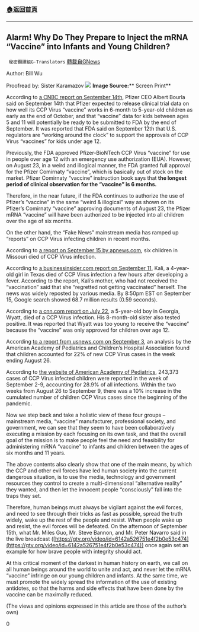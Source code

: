 ###  [:house:返回首頁](https://github.com/ourhimalayas/txt)
---


## Alarm! Why Do They Prepare to Inject the mRNA “Vaccine” into Infants and Young Children?
` 秘密翻譯組G-Translators` [轉載自GNews](https://gnews.org/1536047/)

Author: Bill Wu

Proofread by: Sister Karamazov
![](https://assets.gnews.org/wp-content/uploads/2021/09/20210916-警惕：他们筹划给婴幼儿和低龄儿童施打mRNA疫苗意欲何为？-1.png)
**Image Source:**** Screen Print**

According to [a CNBC report on September 14th](https://www.cnbc.com/2021/09/14/pfizers-covid-vaccine-data-for-kids-under-age-5-may-come-in-late-october-ceo-says-.html), Pfizer CEO Albert Bourla said on September 14th that Pfizer expected to release clinical trial data on how well its CCP Virus “vaccine” works in 6-month to 5-year-old children as early as the end of October, and that “vaccine” data for kids between ages 5 and 11 will potentially be ready to be submitted to FDA by the end of September. It was reported that FDA said on September 12th that U.S. regulators are “working around the clock” to support the approvals of CCP Virus “vaccines” for kids under age 12.

Previously, the FDA approved Pfizer-BioNTech CCP Virus “vaccine” for use in people over age 12 with an emergency use authorization (EUA). However, on August 23, in a weird and illogical manner, the FDA granted full approval for the Pfizer Comirnaty “vaccine”, which is basically out of stock on the market. Pfizer Comirnaty “vaccine” instruction book says that **the longest period of clinical observation for the “vaccine” is 6 months.**

Therefore, in the near future, if the FDA continues to authorize the use of Pfizer’s “vaccine” in the same “weird & illogical” way as shown on its Pfizer’s Comirnaty “vaccine” approving documents of August 23, the Pfizer mRNA “vaccine” will have been authorized to be injected into all children over the age of six months.

On the other hand, the “Fake News” mainstream media has ramped up “reports” on CCP Virus infecting children in recent months.

According to [a report on September 15 by apnews.com](https://apnews.com/article/health-coronavirus-pandemic-st-louis-missouri-c2314a4361d595d805e5df1fa1ca57ef), six children in Missouri died of CCP Virus infection.

According to [a businessinsider.com report on September 11](https://www.businessinsider.com/4-year-old-girl-died-covid-19-rare-case-texas-2021-9), Kali, a 4-year-old girl in Texas died of CCP Virus infection a few hours after developing a fever. According to the report, Kali’s mother, who had not received the “vaccination” said that she “regretted not getting vaccinated” herself. The news was widely reposted by various media. By 8:50pm EST on September 15, Google search showed 68.7 million results (0.59 seconds).

According to [a cnn.com report on July 22](https://www.cnn.com/2021/07/22/us/georgia-five-year-old-covid-death-trnd/index.html), a 5-year-old boy in Georgia, Wyatt, died of a CCP Virus infection. His 8-month-old sister also tested positive. It was reported that Wyatt was too young to receive the “vaccine” because the “vaccine” was only approved for children over age 12.

According [to a report from usnews.com on September 3](https://www.usnews.com/news/health-news/articles/2021-09-03/report-more-than-20-of-us-weekly-covid-19-cases-were-in-children), an analysis by the American Academy of Pediatrics and Children’s Hospital Association found that children accounted for 22% of new CCP Virus cases in the week ending August 26.

According to [the website of American Academy of Pediatrics](https://www.aap.org/en/pages/2019-novel-coronavirus-covid-19-infections/children-and-covid-19-state-level-data-report/), 243,373 cases of CCP Virus infected children were reported in the week of September 2-9, accounting for 28.9% of all infections. Within the two weeks from August 26 to September 9, there was a 10% increase in the cumulated number of children CCP Virus cases since the beginning of the pandemic.

Now we step back and take a holistic view of these four groups – mainstream media, “vaccine” manufacturer, professional society, and government, we can see that they seem to have been collaboratively executing a mission by each focusing on its own task, and that the overall goal of the mission is to make people feel the need and feasibility for administering mRNA “vaccine” to infants and children between the ages of six months and 11 years.

The above contents also clearly show that one of the main means, by which the CCP and other evil forces have led human society into the current dangerous situation, is to use the media, technology and government resources they control to create a multi-dimensional “alternative reality” they wanted, and then let the innocent people “consciously” fall into the traps they set.

Therefore, human beings must always be vigilant against the evil forces, and need to see through their tricks as fast as possible, spread the truth widely, wake up the rest of the people and resist. When people wake up and resist, the evil forces will be defeated. On the afternoon of September 15th, what Mr. Miles Guo, Mr. Steve Bannon, and Mr. Peter Navarro said in the live broadcast ([https://gtv.org/video/id=6142a526751e4f2b0e53c474](https://gtv.org/video/id=6142a526751e4f2b0e53c474)) once again set an example for how brave people with integrity should act.

At this critical moment of the darkest in human history on earth, we call on all human beings around the world to unite and act, and never let the mRNA “vaccine” infringe on our young children and infants. At the same time, we must promote the widely spread the information of the use of existing antidotes, so that the harms and side effects that have been done by the vaccine can be maximally reduced.

(The views and opinions expressed in this article are those of the author’s own)

0
